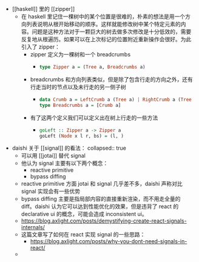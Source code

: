 - [[haskell]] 里的 [[zipper]]
	- 在 haskell 里记住一棵树中的某个位置是很难的，朴素的想法是用一个方向列表说明从根开始移动的顺序。这样就能修改树中某个特定元素的内容。问题是这种方法对于一颗巨大的树去做多次修改是十分低效的，需要反复地从根遍历。如果可以在上次标记的位置附近重新操作会很好。为此引入了 zipper：
		- zipper 定义为一棵树和一个 breadcrumbs
			- ```haskell
			  type Zipper a = (Tree a, Breadcrumbs a)
			  ```
		- breadcrumbs 和方向列表类似，但是除了包含行走的方向之外，还有行走当时的节点以及未行走的另一侧子树
			- ```haskell
			  data Crumb a = LeftCrumb a (Tree a) | RightCrumb a (Tree a) deriving (Show)
			  type Breadcrumbs a = [Crumb a]
			  ```
		- 有了这两个定义我们可以定义出在树上行走的一些方法
			- ```haskell
			  goLeft :: Zipper a -> Zipper a
			  goLeft (Node x l r, bs) = (l, )
			  ```
- daishi 关于 [[signal]] 的看法：
  collapsed:: true
	- 可以用 [[jotai]] 替代 signal
	- 他认为 signal 主要有以下两个概念：
		- reactive primitive
		- bypass diffing
	- reactive primitive 方面 jotai 和 signal 几乎差不多，daishi 声称对比 signal 实现会有一些优势
	- bypass diffing 主要是指局部内容的直接重新渲染，而不用走全量的 diff。daishi 认为它可以达到性能优化的效果，但是违背了 react 的 declarative ui 的概念，可能会造成 inconsistent ui。
	- https://blog.axlight.com/posts/demystifying-create-react-signals-internals/
	- 这篇文章写了如何在 react 实现 signal 的一些思路：
		- https://blog.axlight.com/posts/why-you-dont-need-signals-in-react/
	-
